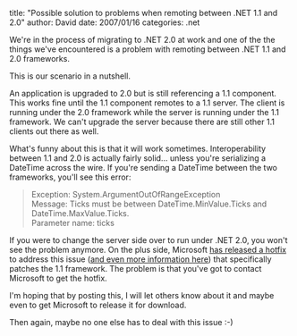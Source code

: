 
title: "Possible solution to problems when remoting between .NET 1.1 and 2.0"
author: David
date: 2007/01/16
categories: .net

We're in the process of migrating to .NET 2.0 at work and one of the the things we've encountered is a problem with remoting between .NET 1.1 and 2.0 frameworks. 

This is our scenario in a nutshell. 

An application is upgraded to 2.0 but is still referencing a 1.1 component. This works fine until the 1.1 component remotes to a 1.1 server. The client is running under the 2.0 framework while the server is running under the 1.1 framework. We can't upgrade the server because there are still other 1.1 clients out there as well. 

What's funny about this is that it will work sometimes. Interoperability between 1.1 and 2.0 is actually fairly solid... unless you're serializing a DateTime across the wire. If you're sending a DateTime between the two frameworks, you'll see this error: 

> Exception: System.ArgumentOutOfRangeException<br />
> Message: Ticks must be between DateTime.MinValue.Ticks and DateTime.MaxValue.Ticks.<br />
> Parameter name: ticks

If you were to change the server side over to run under .NET 2.0, you won't see the problem anymore. On the plus side, Microsoft [has released a hotfix](http://support.microsoft.com/kb/907262) to address this issue ([and even more information here](http://blogs.msdn.com/eugeneos/archive/2006/03/15/552315.aspx)) that specifically patches the 1.1 framework. The problem is that you've got to contact Microsoft to get the hotfix. 

I'm hoping that by posting this, I will let others know about it and maybe even to get Microsoft to release it for download. 

Then again, maybe no one else has to deal with this issue :-)

